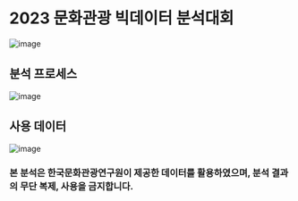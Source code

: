 # 2023 문화관광 빅데이터 분석대회
![image](https://github.com/ozzzih/Culture_tourism_bigdata/assets/90295119/39275b78-50de-41c3-8d69-888206f48a2a)

## 분석 프로세스
![image](https://github.com/ozzzih/Culture_tourism_bigdata/assets/90295119/f21e0f4b-a3f7-4a60-8a13-03cd6ccd1cf2)

## 사용 데이터
![image](https://github.com/ozzzih/Culture_tourism_bigdata/assets/90295119/16141931-6109-493d-8351-52f0791c40c0)

### 본 분석은 한국문화관광연구원이 제공한 데이터를 활용하였으며, 분석 결과의 무단 복제, 사용을 금지합니다.
